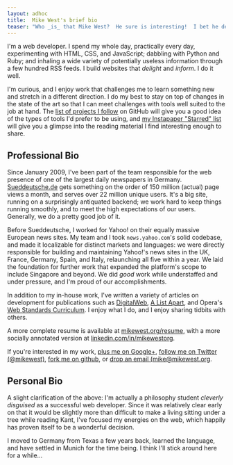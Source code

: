 ```yaml
---
layout: adhoc
title:  Mike West's brief bio
teaser: "Who _is_ that Mike West?  He sure is interesting!  I bet he develops websites or something!"
---
```

I'm a web developer.  I spend my whole day, practically every day, experimenting with HTML, CSS, and JavaScript; dabbling with Python and Ruby; and inhaling a wide variety of potentially useless information through a few hundred RSS feeds. I build websites that _delight_ and _inform_.  I do it well.

I'm curious, and I enjoy work that challenges me to learn something new and stretch in a different direction.  I do my best to stay on top of changes in the state of the art so that I can meet challenges with tools well suited to the job at hand.  The [list of projects I follow][github_follow] on GitHub will give you a good idea of the types of tools I'd prefer to be using, and [my Instapaper "Starred" list][instapaper_starred] will give you a glimpse into the reading material I find interesting enough to share.

Professional Bio
----------------

Since January 2009, I've been part of the team responsible for the web presence of one of the largest daily newspapers in Germany.  [Sueddeutsche.de][sde] gets something on the order of 150 million (actual) page views a month, and serves over 22 million unique users.  It's a big site, running on a surprisingly antiquated backend; we work hard to keep things running smoothly, and to meet the high expectations of our users.  Generally, we do a pretty good job of it.

Before Sueddeutsche, I worked for Yahoo! on their equally massive European news sites.  My team and I took `news.yahoo.com`'s solid codebase, and made it localizable for distinct markets and languages: we were directly responsible for building and maintaining Yahoo!'s news sites in the UK, France, Germany, Spain, and Italy, relaunching all five within a year.  We laid the foundation for further work that expanded the platform's scope to include Singapore and beyond.  We did _good_ work while understaffed and under pressure, and I'm proud of our accomplishments.

In addition to my in-house work, I've written a variety of articles on development for publications such as [DigitalWeb][dw], [A List Apart][ala], and Opera's [Web Standards Curriculum][owsc].  I enjoy what I do, and I enjoy sharing tidbits with others.

A more complete resume is available at [mikewest.org/resume][resume], with a more socially annotated version at [linkedin.com/in/mikewestorg][linkedin].

If you're interested in my work, <a href="https://plus.google.com/104437754419996754779/" rel="me">plus me on Google+</a>, [follow me on Twitter (@mikewest)][twitter], [fork me on github][github], or [drop an email (mike@mikewest.org][email].

Personal Bio
------------

A slight clarification of the above: I'm actually a philosophy student _cleverly disguised_ as a successful web developer.  Since it was relatively clear early on that it would be slightly more than difficult to make a living sitting under a tree while reading Kant, I've focused my energies on the web, which happily has proven itself to be a wonderful decision.

I moved to Germany from Texas a few years back, learned the language, and have settled in Munich for the time being.  I think I'll stick around here for a while...


[github_follow]:        http://github.com/mikewest/following
[instapaper_starred]:   http://www.instapaper.com/starred/rss/203164/fvc7FjLu4aIN5wsniOahrlWgbLw
[sde]:                  http://www.sueddeutsche.de/

[dw]:       http://www.digital-web.com/about/contributors/mike_west/
[ala]:      http://www.alistapart.com/authors/w/mikewest
[owsc]:     http://www.opera.com/company/education/curriculum/

[resume]:   http://mikewest.org/resume
[linkedin]: http://www.linkedin.com/in/mikewestorg
[twitter]:  http://twitter.com/mikewest
[github]:   http://github.com/mikewest/
[email]:    mailto:mike@mikewest.org
